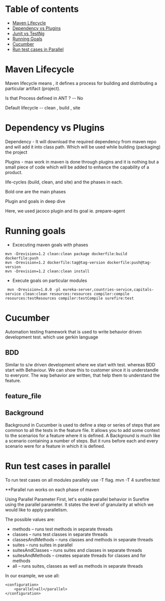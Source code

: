 Table of contents
=================

<!--ts-->
   * [Maven Lifecycle](#maven-lifecycle)
   * [Dependency vs Plugins](#dependency-vs-plugins)
   * [Junit vs TestNg](#Junit-vs-testng)
   * [Running Goals](#running-goals)
   * [Cucumber](#cucumber)
   * [Run test cases in Parallel](#run-test-cases-in-parallel)
   
  
<!--te-->

Maven Lifecycle
================

Maven lifecycle means , it defines a process for building and distributing a particular artifact (project).

Is that Process defined in ANT ? -- No

Default lifecycle -- clean , build , site 


Dependency vs Plugins
=====================

Dependency - It will download the required dependency from maven repo and will add it into class path. Which will be used while building (packaging) the project

Plugins - max work in maven is done through plugins and it is nothing but a small piece of code which will be added to enhance the capability of a product.


life-cycles (build, clean, and site) and the phases in each.

Bold one are the main phases


Plugin and goals in deep dive

Here, we used jacoco plugin and its goal ie. prepare-agent


Running goals
===========================
* Excecuting maven goals with phases
```
mvn -Drevision=1.2 clean:clean package dockerfile:build dockerfile:push
mvn -Drevision=1.2 dockerfile:tag@tag-version dockerfile:push@tag-version
mvn -Drevision=1.2 clean:clean install
```
* Execute goals on particular modules 
```
 mvn -Drevision=1.0.0 -pl eureka-server,countries-service,capitals-service clean:clean resources:resources compiler:compile  resources:testResources compiler:testCompile surefire:test
```


Cucumber
========

Automation testing framework that is used to write behavior driven development test. 
which use gerkin language

BDD
---
Similar to s/w driven development where we start with test.
whereas BDD start with Behaviour. We can show this to customer since it is understandle to everyonr.
The way behavior are written, that help them to understand the feature.

feature_file
------------


Background
----------
Background in Cucumber is used to define a step or series of steps that are common to all the tests in the feature file. 
It allows you to add some context to the scenarios for a feature where it is defined.
A Background is much like a scenario containing a number of steps. But it runs before each and every scenario were for a feature in which it is defined.



Run test cases in parallel
==========================

To run test cases on all modules parallely use -T flag.
mvn -T 4 surefire:test

**Parallel run works on each phase of maven


Using Parallel Parameter
First, let's enable parallel behavior in Surefire using the parallel parameter. It states the level of granularity at which we would like to apply parallelism.

The possible values are:

* methods – runs test methods in separate threads
* classes – runs test classes in separate threads
* classesAndMethods – runs classes and methods in separate threads
* suites – runs suites in parallel
* suitesAndClasses – runs suites and classes in separate threads
* suitesAndMethods – creates separate threads for classes and for methods
* all – runs suites, classes as well as methods in separate threads

In our example, we use all:

```
<configuration>
    <parallel>all</parallel>
</configuration>
```
